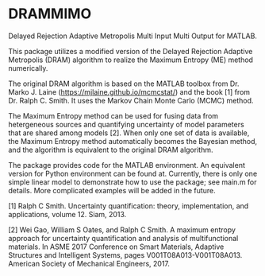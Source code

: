 # DRAMMIMO
Delayed Rejection Adaptive Metropolis Multi Input Multi Output for MATLAB.

This package utilizes a modified version of the Delayed Rejection Adaptive Metropolis (DRAM) algorithm to realize the Maximum Entropy (ME) method numerically. 

The original DRAM algorithm is based on the MATLAB toolbox from Dr. Marko J. Laine (https://mjlaine.github.io/mcmcstat/) and the book [1] from Dr. Ralph C. Smith. It uses the Markov Chain Monte Carlo (MCMC) method.

The Maximum Entropy method can be used for fusing data from hetergeneous sources and quantifying uncertainty of model parameters that are shared among models [2]. When only one set of data is available, the Maximum Entropy method automatically becomes the Bayesian method, and the algorithm is equivalent to the original DRAM algorithm.

The package provides code for the MATLAB environment. An equivalent version for Python environment can be found at. Currently, there is only one simple linear model to demonstrate how to use the package; see main.m for details. More complicated examples will be added in the future.

[1] Ralph C Smith. Uncertainty quantification: theory, implementation, and applications, volume 12. Siam, 2013.

[2] Wei Gao, William S Oates, and Ralph C Smith. A maximum entropy approach for uncertainty quantification and analysis of multifunctional materials. In ASME 2017 Conference on Smart Materials, Adaptive Structures and Intelligent Systems, pages V001T08A013-V001T08A013. American Society of Mechanical Engineers, 2017.
